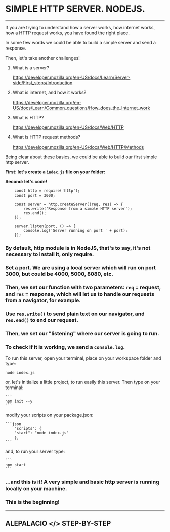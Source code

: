 # SIMPLE HTTP SERVER. NODEJS.
---
If you are trying to understand how a server works, how internet works, how a HTTP request works, you have found the right place.  

In some few words we could be able to build a simple server and send a response.  

Then, let's take another challenges!

1. What is a server? 

    https://developer.mozilla.org/en-US/docs/Learn/Server-side/First_steps/Introduction

2. What is internet, and how it works? 

    https://developer.mozilla.org/en-US/docs/Learn/Common_questions/How_does_the_Internet_work

3. What is HTTP? 

    https://developer.mozilla.org/en-US/docs/Web/HTTP

4. What is HTTP request methods? 

    https://developer.mozilla.org/en-US/docs/Web/HTTP/Methods

Being clear about these basics, we could be able to build our first simple http server.

**First: let's create a `index.js` file on your folder:**

**Second: let's code!**

    
        const http = require('http');
        const port = 3000;

        const server = http.createServer((req, res) => {
            res.write('Response from a simple HTTP server');
            res.end();
        });

        server.listen(port, () => {
            console.log('Server running on port ' + port);
        });
    

### By default, http module is in NodeJS, that's to say, it's not necessary to install it, only require.

### Set a port.  We are using a local server which will run on port 3000, but could be 4000, 5000, 8080, etc.

### Then, we set our function with two parameters: `req` = request, and `res` = response, which will let us to handle our requests from a navigator, for example.

### Use `res.write()` to send plain text on our navigator, and `res.end()` to end our request.

### Then, we set our "listening" where our server is going to run.

### To check if it is working, we send a `console.log`.

To run this server, open your terminal, place on your workspace folder and type:

    
    node index.js
    

or, let's initialize a little project, to run easily this server.  Then type on your terminal:

    ```
    npm init --y
    ```

modify your scripts on your package.json:

    ```json
        "scripts": {
        "start": "node index.js"
        },
    ```

and, to run your server type:

    ```
    npm start
    ```

### ...and this is it! A very simple and basic http server is running locally on your machine. 

### This is the beginning!
---

## ALEPALACIO </> STEP-BY-STEP
